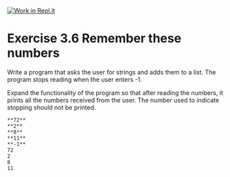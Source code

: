 [![Work in Repl.it](https://classroom.github.com/assets/work-in-replit-14baed9a392b3a25080506f3b7b6d57f295ec2978f6f33ec97e36a161684cbe9.svg)](https://classroom.github.com/online_ide?assignment_repo_id=3455291&assignment_repo_type=AssignmentRepo)
# Exercise 3.6 Remember these numbers

Write a program that asks the user for strings and adds them to a list. The program stops reading when the user enters -1.

Expand the functionality of the program so that after reading the numbers, it prints all the numbers received from the user. The number used to indicate stopping should not be printed.

```plaintext
**72**
**2**
**8**
**11**
**-1**
72
2
8
11
```
